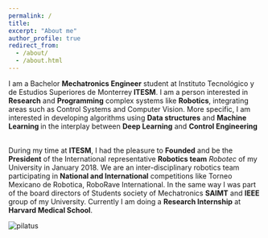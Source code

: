 ```yaml
---
permalink: /
title:
excerpt: "About me"
author_profile: true
redirect_from:
  - /about/
  - /about.html
---
```


<p style='text-align: justify;'>


I am a Bachelor <b>Mechatronics Engineer</b> student at Instituto Tecnológico y de Estudios Superiores de Monterrey<b> ITESM</b>.
I am a person interested in <b>Research</b> and <b>Programming</b> complex systems like <b>Robotics</b>, integrating areas such as Control Systems and Computer Vision. More specific, I am interested in developing algorithms using <b>Data structures</b> and <b> Machine Learning </b> in the interplay between <b>Deep Learning</b> and <b>Control Engineering</b>
<br><br>

During my time at <b>ITESM</b>, I had the pleasure to <b>Founded</b> and be the <b>President</b>  of the International representative <b>Robotics team</b> <i>Robotec</i> of my University in January 2018. We are an inter-disciplinary robotics team participating in <b>National and International</b> competitions like Torneo Mexicano de Robotica, RoboRave International. In the same way I was part of the board directors of Students society of Mechatronics  <b> SAIMT</b>  and <b> IEEE</b>  group of my University. Currently I am doing a <b>Research Internship</b> at <b>Harvard Medical School</b>.
 </p>

![pilatus](/images/robotec.png)
